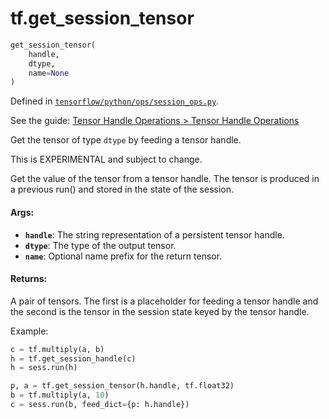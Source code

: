 <div itemscope itemtype="http://developers.google.com/ReferenceObject">
<meta itemprop="name" content="tf.get_session_tensor" />
</div>

# tf.get_session_tensor

``` python
get_session_tensor(
    handle,
    dtype,
    name=None
)
```



Defined in [`tensorflow/python/ops/session_ops.py`](https://www.tensorflow.org/code/tensorflow/python/ops/session_ops.py).

See the guide: [Tensor Handle Operations > Tensor Handle Operations](../../../api_guides/python/session_ops.md#Tensor_Handle_Operations)

Get the tensor of type `dtype` by feeding a tensor handle.

This is EXPERIMENTAL and subject to change.

Get the value of the tensor from a tensor handle. The tensor
is produced in a previous run() and stored in the state of the
session.

#### Args:

* <b>`handle`</b>: The string representation of a persistent tensor handle.
* <b>`dtype`</b>: The type of the output tensor.
* <b>`name`</b>: Optional name prefix for the return tensor.


#### Returns:

  A pair of tensors. The first is a placeholder for feeding a
  tensor handle and the second is the tensor in the session state
  keyed by the tensor handle.

Example:

```python
c = tf.multiply(a, b)
h = tf.get_session_handle(c)
h = sess.run(h)

p, a = tf.get_session_tensor(h.handle, tf.float32)
b = tf.multiply(a, 10)
c = sess.run(b, feed_dict={p: h.handle})
```